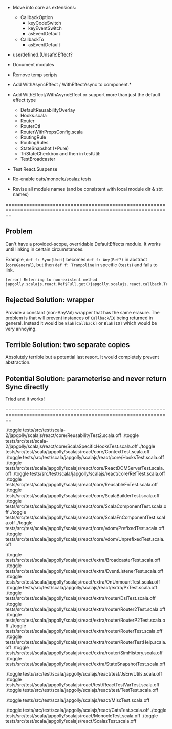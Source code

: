 * Move into core as extensions:
  * CallbackOption
    * keyCodeSwitch
    * keyEventSwitch
    * asEventDefault
  * CallbackTo
    * asEventDefault

* userdefined.(Unsafe)Effect?

* Document modules

* Remove temp scripts

* Add WithAsyncEffect / WithEffectAsync to component.*

* Add WithEffect/WithAsyncEffect or support more than just the default effect type
  * DefaultReusabilityOverlay
  * Hooks.scala
  * Router
  * RouterCtl
  * RouterWithPropsConfig.scala
  * RoutingRule
  * RoutingRules
  * StateSnapshot (*Pure)
  * TriStateCheckbox
and then in testUtil:
  * TestBroadcaster

* Test React.Suspense

* Re-enable cats/monocle/scalaz tests

* Revise all module names (and be consistent with local module dir & sbt names)

==============================================================================================================

## Problem
Can't have a provided-scope, overridable DefaultEffects module.
It works until linking in certain circumstances.

Example, `def f: Sync[Unit]` becomes `def f: Any(Ref?)` in abstract (`coreGeneral`),
but then `def f: Trampoline` in specific (`tests`) and fails to link.

```
[error] Referring to non-existent method japgolly.scalajs.react.Ref$Full.get()japgolly.scalajs.react.callback.Trampoline
```

## Rejected Solution: wrapper
Provide a constant (non-AnyVal) wrapper that has the same erasure.
The problem is that will prevent instances of `Callback`/`IO` being returned in general.
Instead it would be `Blah[Callback]` or `Blah[IO]` which would be very annoying.

## Terrible Solution: two separate copies
Absolutely terrible but a potential last resort. It would completely prevent abstraction.

## Potential Solution: parameterise and never return Sync directly
Tried and it works!

==============================================================================================================

./toggle tests/src/test/scala-2/japgolly/scalajs/react/core/ReusabilityTest2.scala.off
./toggle tests/src/test/scala-2/japgolly/scalajs/react/core/ScalaSpecificHooksTest.scala.off
./toggle tests/src/test/scala/japgolly/scalajs/react/core/ContextTest.scala.off
./toggle tests/src/test/scala/japgolly/scalajs/react/core/HooksTest.scala.off
./toggle tests/src/test/scala/japgolly/scalajs/react/core/ReactDOMServerTest.scala.off
./toggle tests/src/test/scala/japgolly/scalajs/react/core/RefTest.scala.off
./toggle tests/src/test/scala/japgolly/scalajs/react/core/ReusableFnTest.scala.off
./toggle tests/src/test/scala/japgolly/scalajs/react/core/ScalaBuilderTest.scala.off
./toggle tests/src/test/scala/japgolly/scalajs/react/core/ScalaComponentTest.scala.off
./toggle tests/src/test/scala/japgolly/scalajs/react/core/ScalaFnComponentTest.scala.off
./toggle tests/src/test/scala/japgolly/scalajs/react/core/vdom/PrefixedTest.scala.off
./toggle tests/src/test/scala/japgolly/scalajs/react/core/vdom/UnprefixedTest.scala.off

./toggle tests/src/test/scala/japgolly/scalajs/react/extra/BroadcasterTest.scala.off
./toggle tests/src/test/scala/japgolly/scalajs/react/extra/EventListenerTest.scala.off
./toggle tests/src/test/scala/japgolly/scalajs/react/extra/OnUnmountTest.scala.off
./toggle tests/src/test/scala/japgolly/scalajs/react/extra/PxTest.scala.off
./toggle tests/src/test/scala/japgolly/scalajs/react/extra/router/DslTest.scala.off
./toggle tests/src/test/scala/japgolly/scalajs/react/extra/router/Router2Test.scala.off
./toggle tests/src/test/scala/japgolly/scalajs/react/extra/router/RouterP2Test.scala.off
./toggle tests/src/test/scala/japgolly/scalajs/react/extra/router/RouterTest.scala.off
./toggle tests/src/test/scala/japgolly/scalajs/react/extra/router/RouterTestHelp.scala.off
./toggle tests/src/test/scala/japgolly/scalajs/react/extra/router/SimHistory.scala.off
./toggle tests/src/test/scala/japgolly/scalajs/react/extra/StateSnapshotTest.scala.off

./toggle tests/src/test/scala/japgolly/scalajs/react/test/JsEnvUtils.scala.off
./toggle tests/src/test/scala/japgolly/scalajs/react/test/ReactTestVarTest.scala.off
./toggle tests/src/test/scala/japgolly/scalajs/react/test/TestTest.scala.off

./toggle tests/src/test/scala/japgolly/scalajs/react/MiscTest.scala.off

./toggle tests/src/test/scala/japgolly/scalajs/react/CatsTest.scala.off
./toggle tests/src/test/scala/japgolly/scalajs/react/MonocleTest.scala.off
./toggle tests/src/test/scala/japgolly/scalajs/react/ScalazTest.scala.off
